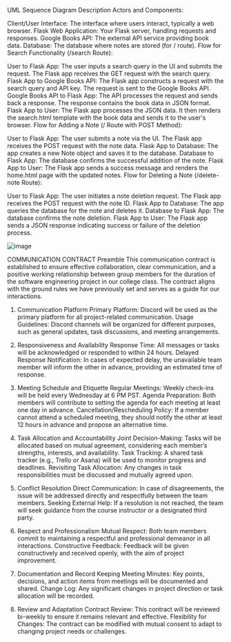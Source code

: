 UML Sequence Diagram Description
Actors and Components:

Client/User Interface: The interface where users interact, typically a web browser.
Flask Web Application: Your Flask server, handling requests and responses.
Google Books API: The external API service providing book data.
Database: The database where notes are stored (for / route).
Flow for Search Functionality (/search Route):

User to Flask App:
The user inputs a search query in the UI and submits the request.
The Flask app receives the GET request with the search query.
Flask App to Google Books API:
The Flask app constructs a request with the search query and API key.
The request is sent to the Google Books API.
Google Books API to Flask App:
The API processes the request and sends back a response.
The response contains the book data in JSON format.
Flask App to User:
The Flask app processes the JSON data.
It then renders the search.html template with the book data and sends it to the user's browser.
Flow for Adding a Note (/ Route with POST Method):

User to Flask App:
The user submits a note via the UI.
The Flask app receives the POST request with the note data.
Flask App to Database:
The app creates a new Note object and saves it to the database.
Database to Flask App:
The database confirms the successful addition of the note.
Flask App to User:
The Flask app sends a success message and renders the home.html page with the updated notes.
Flow for Deleting a Note (/delete-note Route):

User to Flask App:
The user initiates a note deletion request.
The Flask app receives the POST request with the note ID.
Flask App to Database:
The app queries the database for the note and deletes it.
Database to Flask App:
The database confirms the note deletion.
Flask App to User:
The Flask app sends a JSON response indicating success or failure of the deletion process.

![image](https://github.com/griessmk/FlaskProject--Version-1/assets/122305497/25bdb81b-f0b6-4c76-843a-6a0b4e5422af)


COMMUNICATION CONTRACT
Preamble
This communication contract is established to ensure effective collaboration, clear communication, and a positive working relationship between group members for the duration of the software engineering project in our college class. The contract aligns with the ground rules we have previously set and serves as a guide for our interactions.

1. Communication Platform
Primary Platform: Discord will be used as the primary platform for all project-related communication.
Usage Guidelines: Discord channels will be organized for different purposes, such as general updates, task discussions, and meeting arrangements.

2. Responsiveness and Availability
Response Time: All messages or tasks will be acknowledged or responded to within 24 hours.
Delayed Response Notification: In cases of expected delay, the unavailable team member will inform the other in advance, providing an estimated time of response.

3. Meeting Schedule and Etiquette
Regular Meetings: Weekly check-ins will be held every Wednesday at 6 PM PST.
Agenda Preparation: Both members will contribute to setting the agenda for each meeting at least one day in advance.
Cancellation/Rescheduling Policy: If a member cannot attend a scheduled meeting, they should notify the other at least 12 hours in advance and propose an alternative time.

4. Task Allocation and Accountability
Joint Decision-Making: Tasks will be allocated based on mutual agreement, considering each member’s strengths, interests, and availability.
Task Tracking: A shared task tracker (e.g., Trello or Asana) will be used to monitor progress and deadlines.
Revisiting Task Allocation: Any changes in task responsibilities must be discussed and mutually agreed upon.

5. Conflict Resolution
Direct Communication: In case of disagreements, the issue will be addressed directly and respectfully between the team members.
Seeking External Help: If a resolution is not reached, the team will seek guidance from the course instructor or a designated third party.

6. Respect and Professionalism
Mutual Respect: Both team members commit to maintaining a respectful and professional demeanor in all interactions.
Constructive Feedback: Feedback will be given constructively and received openly, with the aim of project improvement.

7. Documentation and Record Keeping
Meeting Minutes: Key points, decisions, and action items from meetings will be documented and shared.
Change Log: Any significant changes in project direction or task allocation will be recorded.

8. Review and Adaptation
Contract Review: This contract will be reviewed bi-weekly to ensure it remains relevant and effective.
Flexibility for Changes: The contract can be modified with mutual consent to adapt to changing project needs or challenges.

